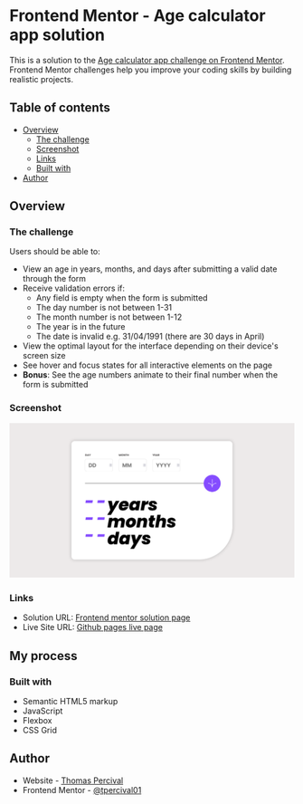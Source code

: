 # Frontend Mentor - Age calculator app solution

This is a solution to the [Age calculator app challenge on Frontend Mentor](https://www.frontendmentor.io/challenges/age-calculator-app-dF9DFFpj-Q). Frontend Mentor challenges help you improve your coding skills by building realistic projects. 

## Table of contents

- [Overview](#overview)
  - [The challenge](#the-challenge)
  - [Screenshot](#screenshot)
  - [Links](#links)
  - [Built with](#built-with)
- [Author](#author)

## Overview

### The challenge

Users should be able to:

- View an age in years, months, and days after submitting a valid date through the form
- Receive validation errors if:
  - Any field is empty when the form is submitted
  - The day number is not between 1-31
  - The month number is not between 1-12
  - The year is in the future
  - The date is invalid e.g. 31/04/1991 (there are 30 days in April)
- View the optimal layout for the interface depending on their device's screen size
- See hover and focus states for all interactive elements on the page
- **Bonus**: See the age numbers animate to their final number when the form is submitted

### Screenshot

![Screenshot of full page](./assets/images/screenshot-desktop.png)

### Links

- Solution URL: [Frontend mentor solution page](https://www.frontendmentor.io/solutions/age-calculator-vuGQJ2-Yre)
- Live Site URL: [Github pages live page](https://tpercival01.github.io/age-calculator/)

## My process

### Built with

- Semantic HTML5 markup
- JavaScript
- Flexbox
- CSS Grid

## Author

- Website - [Thomas Percival](https://www.linkedin.com/in/thomaspercival)
- Frontend Mentor - [@tpercival01](https://www.frontendmentor.io/profile/tpercival01)

